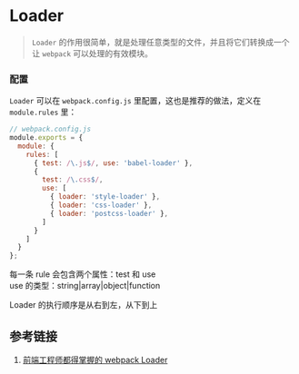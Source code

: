
# Loader
> `Loader` 的作用很简单，就是处理任意类型的文件，并且将它们转换成一个让 `webpack` 可以处理的有效模块。


### 配置
`Loader` 可以在 `webpack.config.js` 里配置，这也是推荐的做法，定义在 `module.rules` 里：


```javascript
// webpack.config.js
module.exports = {
  module: {
    rules: [
      { test: /\.js$/, use: 'babel-loader' },
      {
        test: /\.css$/,
        use: [
          { loader: 'style-loader' },
          { loader: 'css-loader' },
          { loader: 'postcss-loader' },
        ]
      }
    ]
  }
};
```

每一条 rule 会包含两个属性：test 和 use  
use 的类型：string|array|object|function

Loader 的执行顺序是从右到左，从下到上



## 参考链接
1. [前端工程师都得掌握的 webpack Loader](https://github.com/axuebin/articles/issues/38)